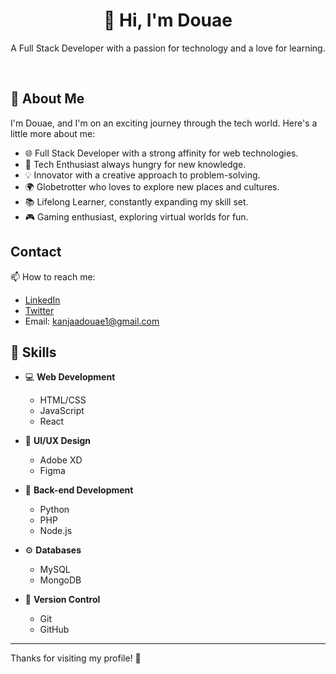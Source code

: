 
<!--
**Douaekanjaa/Douaekanjaa** is a ✨ _special_ ✨ repository because its `README.md` (this file) appears on your GitHub profile.

Here are some ideas to get you started:

- 🔭 I’m currently working on ...
- 🌱 I’m currently learning ...
- 👯 I’m looking to collaborate on ...
- 🤔 I’m looking for help with ...
- 💬 Ask me about ...
- 📫 How to reach me: ...
- 😄 Pronouns: ...
- ⚡ Fun fact: ...
-->
<div align="center">
  <h1>👋 Hi, I'm Douae </h1>
  <p>A Full Stack Developer with a passion for technology and a love for learning.</p>
</div>

<br>

## 🚀 **About Me**

I'm Douae, and I'm on an exciting journey through the tech world. Here's a little more about me:

- 🌐 Full Stack Developer with a strong affinity for web technologies.
- 🌱 Tech Enthusiast always hungry for new knowledge.
- 💡 Innovator with a creative approach to problem-solving.
- 🌍 Globetrotter who loves to explore new places and cultures.
- 📚 Lifelong Learner, constantly expanding my skill set.
- 🎮 Gaming enthusiast, exploring virtual worlds for fun.

## Contact

📫 How to reach me:

- [LinkedIn](www.linkedin.com/in/douae-kanjaa-2728b5270)
- [Twitter](https://twitter.com/DouaeKanjaa)
- Email: kanjaadouae1@gmail.com

## 💼 **Skills**

- 💻 **Web Development**
  - HTML/CSS
  - JavaScript
  - React

- 🌈 **UI/UX Design**
  - Adobe XD
  - Figma

- 🐍 **Back-end Development**
  - Python
  - PHP
  - Node.js

- ⚙️ **Databases**
  - MySQL
  - MongoDB

- 🚀 **Version Control**
  - Git
  - GitHub

---



Thanks for visiting my profile! 🚀
